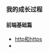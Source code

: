 ### 我的成长过程
#### 前端基础篇
 + [http和https](https://github.com/beiweidaochenaili/lingxiao.github.io/issues/1)
 + 
